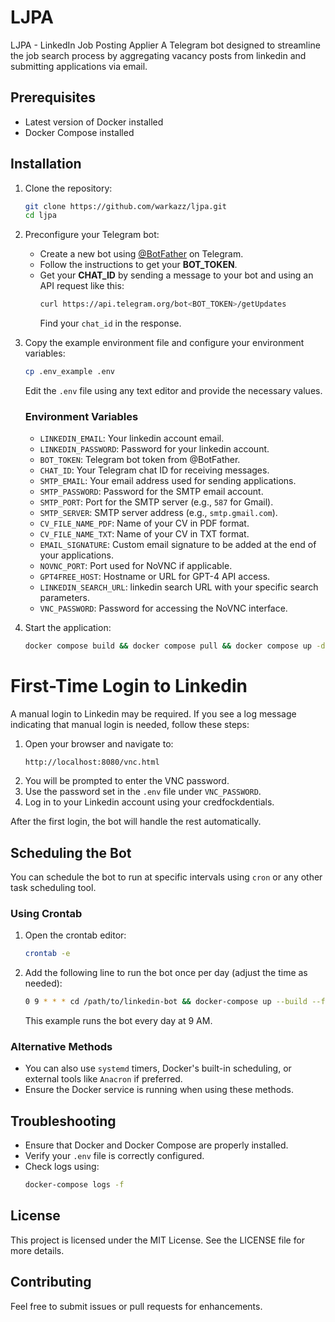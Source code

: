 # LJPA

LJPA - LinkedIn Job Posting Applier
A Telegram bot designed to streamline the job search process by aggregating vacancy posts from linkedin and submitting applications via email.

## Prerequisites
- Latest version of Docker installed
- Docker Compose installed

## Installation
1. Clone the repository:
    ```bash
    git clone https://github.com/warkazz/ljpa.git
    cd ljpa
    ```
2. Preconfigure your Telegram bot:
    - Create a new bot using [@BotFather](https://t.me/BotFather) on Telegram.
    - Follow the instructions to get your **BOT_TOKEN**.
    - Get your **CHAT_ID** by sending a message to your bot and using an API request like this:
      ```bash
      curl https://api.telegram.org/bot<BOT_TOKEN>/getUpdates
      ```
      Find your `chat_id` in the response.
3. Copy the example environment file and configure your environment variables:
    ```bash
    cp .env_example .env
    ```
    Edit the `.env` file using any text editor and provide the necessary values.

    ### Environment Variables
    - `LINKEDIN_EMAIL`: Your linkedin account email.
    - `LINKEDIN_PASSWORD`: Password for your linkedin account.
    - `BOT_TOKEN`: Telegram bot token from @BotFather.
    - `CHAT_ID`: Your Telegram chat ID for receiving messages.
    - `SMTP_EMAIL`: Your email address used for sending applications.
    - `SMTP_PASSWORD`: Password for the SMTP email account.
    - `SMTP_PORT`: Port for the SMTP server (e.g., `587` for Gmail).
    - `SMTP_SERVER`: SMTP server address (e.g., `smtp.gmail.com`).
    - `CV_FILE_NAME_PDF`: Name of your CV in PDF format.
    - `CV_FILE_NAME_TXT`: Name of your CV in TXT format.
    - `EMAIL_SIGNATURE`: Custom email signature to be added at the end of your applications.
    - `NOVNC_PORT`: Port used for NoVNC if applicable.
    - `GPT4FREE_HOST`: Hostname or URL for GPT-4 API access.
    - `LINKEDIN_SEARCH_URL`: linkedin search URL with your specific search parameters.
    - `VNC_PASSWORD`: Password for accessing the NoVNC interface.

4. Start the application:
    ```bash
    docker compose build && docker compose pull && docker compose up -d && docker compose logs -f
    ```

# First-Time Login to Linkedin
A manual login to Linkedin may be required. If you see a log message indicating that manual login is needed, follow these steps:
1. Open your browser and navigate to:
    ```
    http://localhost:8080/vnc.html
    ```
2. You will be prompted to enter the VNC password.
3. Use the password set in the `.env` file under `VNC_PASSWORD`.
4. Log in to your Linkedin account using your credfockdentials.

After the first login, the bot will handle the rest automatically.

## Scheduling the Bot
You can schedule the bot to run at specific intervals using `cron` or any other task scheduling tool.

### Using Crontab
1. Open the crontab editor:
    ```bash
    crontab -e
    ```
2. Add the following line to run the bot once per day (adjust the time as needed):
    ```bash
    0 9 * * * cd /path/to/linkedin-bot && docker-compose up --build --force-recreate
    ```
    This example runs the bot every day at 9 AM.

### Alternative Methods
- You can also use `systemd` timers, Docker's built-in scheduling, or external tools like `Anacron` if preferred.
- Ensure the Docker service is running when using these methods.

## Troubleshooting
- Ensure that Docker and Docker Compose are properly installed.
- Verify your `.env` file is correctly configured.
- Check logs using:
    ```bash
    docker-compose logs -f
    ```

## License
This project is licensed under the MIT License. See the LICENSE file for more details.

## Contributing
Feel free to submit issues or pull requests for enhancements.

